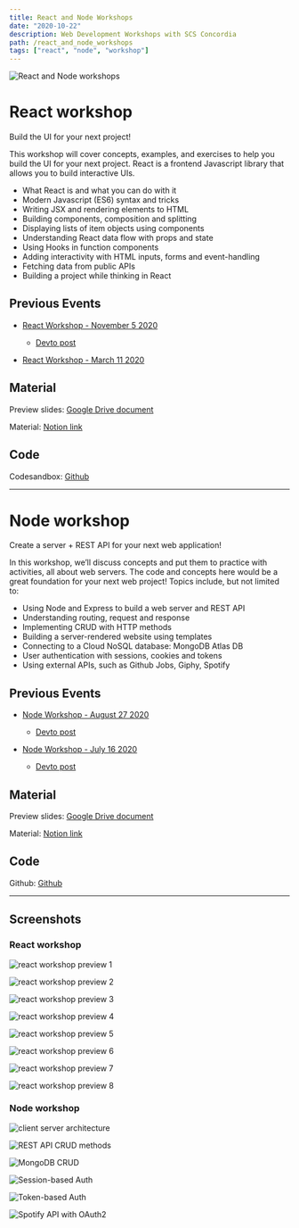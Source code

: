 ```yaml
---
title: React and Node Workshops
date: "2020-10-22"
description: Web Development Workshops with SCS Concordia
path: /react_and_node_workshops
tags: ["react", "node", "workshop"]
---
```


![React and Node workshops](https://res.cloudinary.com/dvfhgkkpe/image/upload/v1606080277/react_node_workshop/Screen_Shot_2020-11-22_at_4.24.05_PM.png)
# React workshop

Build the UI for your next project!

This workshop will cover concepts, examples, and exercises to help you build the UI for your next project. React is a frontend Javascript library that allows you to build interactive UIs.

- What React is and what you can do with it
- Modern Javascript (ES6) syntax and tricks
- Writing JSX and rendering elements to HTML
- Building components, composition and splitting
- Displaying lists of item objects using components
- Understanding React data flow with props and state
- Using Hooks in function components
- Adding interactivity with HTML inputs, forms and event-handling
- Fetching data from public APIs
- Building a project while thinking in React

## Previous Events

- [React Workshop - November 5 2020](https://www.facebook.com/events/1818957074910385)
    - [Devto post](https://dev.to/lennythedev/react-workshop-free-online-workshop-by-scs-concordia-5dgc)

- [React Workshop - March 11 2020](https://www.facebook.com/events/191011938633705)

## Material

Preview slides: [Google Drive document](https://docs.google.com/presentation/d/1t-ByVRkFnOqToKj4PItn9tJZ4cU8SMlwedBiGGamgkQ)

Material: [Notion link](https://www.notion.so/lennythedev/React-workshop-Homepage-66f0ccdf87e84f17b21fbfc0d9f91385)

## Code

Codesandbox: [Github](https://github.com/lenmorld/node_workshop)

---

# Node workshop

Create a server + REST API for your next web application!
 
In this workshop, we’ll discuss concepts and put them to practice with activities, all about web servers.
The code and concepts here would be a great foundation for your next web project!
Topics include, but not limited to:

- Using Node and Express to build a web server and REST API
- Understanding routing, request and response
- Implementing CRUD with HTTP methods
- Building a server-rendered website using templates
- Connecting to a Cloud NoSQL database: MongoDB Atlas DB
- User authentication with sessions, cookies and tokens
- Using external APIs, such as Github Jobs, Giphy, Spotify

## Previous Events

- [Node Workshop - August 27 2020](https://www.facebook.com/events/1125391177830448/)
    - [Devto post](https://dev.to/lennythedev/node-workshop-free-online-workshop-by-scs-concordia-3dc5)

- [Node Workshop - July 16 2020](https://www.facebook.com/events/751112552346326/)
    - [Devto post](https://dev.to/lennythedev/node-workshop-part-2-free-online-workshop-by-scs-concordia-4e37)


## Material

Preview slides: [Google Drive document](https://drive.google.com/file/d/11-HTDPgCY-ZNEIqddwQbn_4PDCa14C2R/view?usp=sharing)

Material: [Notion link](https://www.notion.so/lennythedev/Node-workshop-Homepage-56f2822d63e549b286c76102e6ea6b28)

## Code

Github: [Github](https://github.com/lenmorld/node_workshop)


---

## Screenshots

### React workshop

![react workshop preview 1](https://res.cloudinary.com/dvfhgkkpe/image/upload/v1603799558/react_workshop_slides/2.png)

![react workshop preview 2](https://res.cloudinary.com/dvfhgkkpe/image/upload/v1603799558/react_workshop_slides/2b.png)

![react workshop preview 3](https://res.cloudinary.com/dvfhgkkpe/image/upload/v1603799558/react_workshop_slides/3.png)

![react workshop preview 4](https://res.cloudinary.com/dvfhgkkpe/image/upload/v1603799558/react_workshop_slides/4.png)

![react workshop preview 5](https://res.cloudinary.com/dvfhgkkpe/image/upload/v1603799558/react_workshop_slides/5.png)

![react workshop preview 6](https://res.cloudinary.com/dvfhgkkpe/image/upload/v1603799558/react_workshop_slides/6.png)

![react workshop preview 7](https://res.cloudinary.com/dvfhgkkpe/image/upload/v1603799558/react_workshop_slides/7.png)

![react workshop preview 8](https://res.cloudinary.com/dvfhgkkpe/image/upload/v1603799558/react_workshop_slides/8.png)

### Node workshop

![client server architecture](https://dev-to-uploads.s3.amazonaws.com/i/zi9et48y73gr7kmhiv1h.PNG)

![REST API CRUD methods](https://dev-to-uploads.s3.amazonaws.com/i/kgu9l7khz3clnnyckew3.PNG)

![MongoDB CRUD](https://dev-to-uploads.s3.amazonaws.com/i/xx7wbws3t8tzwm0jxoxc.PNG)

![Session-based Auth](https://dev-to-uploads.s3.amazonaws.com/i/rnwe7bwc1zkihizmcotb.PNG)

![Token-based Auth](https://dev-to-uploads.s3.amazonaws.com/i/5mn2391rs1w6i0k9ey98.PNG)

![Spotify API with OAuth2](https://dev-to-uploads.s3.amazonaws.com/i/b7jd9ajydisih3f152qa.PNG)
